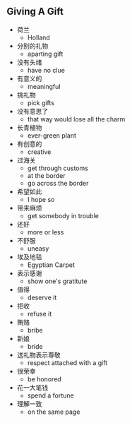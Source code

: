 ## Giving A Gift

* 荷兰
  * Holland
* 分别的礼物
  * aparting gift
* 没有头绪
  * have no clue
* 有意义的
  * meaningful
* 挑礼物
  * pick gifts
* 没有意思了
  * that way would lose all the charm
* 长青植物
  * ever-green plant
* 有创意的
  * creative
* 过海关
  * get through customs
  * at the border
  * go across the border
* 希望如此
  * I hope so
* 带来麻烦
  * get somebody in trouble
* 还好
  * more or less
* 不舒服
  * uneasy
* 埃及地毯
  * Egyptian Carpet
* 表示感谢
  * show one's gratitute
* 值得
  * deserve it
* 拒收
  * refuse it
* 贿赂
  * bribe
* 新娘
  * bride
* 送礼物表示尊敬
  * respect attached with a gift
* 很荣幸
  * be honored
* 花一大笔钱
  * spend a fortune
* 理解一致
  * on the same page